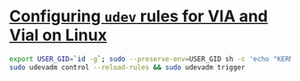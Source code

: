# [Configuring `udev` rules for VIA and Vial on Linux](https://get.vial.today/manual/linux-udev.html)

```bash
export USER_GID=`id -g`; sudo --preserve-env=USER_GID sh -c 'echo "KERNEL==\"hidraw*\", SUBSYSTEM==\"hidraw\", ATTRS{serial}==\"*vial:f64c2b3c*\", MODE=\"0660\", GROUP=\"$USER_GID\", TAG+=\"uaccess\", TAG+=\"udev-acl\"" > /etc/udev/rules.d/99-vial.rules && udevadm control --reload && udevadm trigger'
sudo udevadm control --reload-rules && sudo udevadm trigger
```
